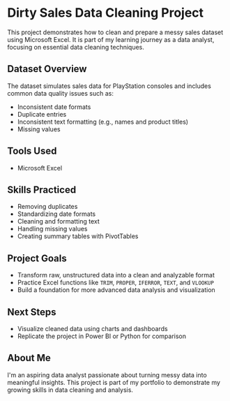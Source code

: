 # Dirty Sales Data Cleaning Project

This project demonstrates how to clean and prepare a messy sales dataset using Microsoft Excel. It is part of my learning journey as a data analyst, focusing on essential data cleaning techniques.

## Dataset Overview

The dataset simulates sales data for PlayStation consoles and includes common data quality issues such as:
- Inconsistent date formats
- Duplicate entries
- Inconsistent text formatting (e.g., names and product titles)
- Missing values

## Tools Used
- Microsoft Excel

## Skills Practiced
- Removing duplicates
- Standardizing date formats
- Cleaning and formatting text
- Handling missing values
- Creating summary tables with PivotTables

## Project Goals
- Transform raw, unstructured data into a clean and analyzable format
- Practice Excel functions like `TRIM`, `PROPER`, `IFERROR`, `TEXT`, and `VLOOKUP`
- Build a foundation for more advanced data analysis and visualization

## Next Steps
- Visualize cleaned data using charts and dashboards
- Replicate the project in Power BI or Python for comparison

## About Me
I'm an aspiring data analyst passionate about turning messy data into meaningful insights. This project is part of my portfolio to demonstrate my growing skills in data cleaning and analysis.

